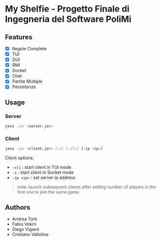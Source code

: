 # My Shelfie - Progetto Finale di Ingegneria del Software PoliMi

## Features

- [x] Regole Complete
- [x] TUI
- [x] GUI
- [x] RMI
- [x] Socket
- [x] Chat
- [x] Partite Multiple
- [x] Persistenza

## Usage

### Server

```bash
java -jar <server.jar>
```

### Client

```bash
java -jar <client.jar> [-s] [-cli] [-ip <ip>]
```

Client options:

- `-cli` : start client in TUI mode
- `-s` : start client in Socket mode
- `-ip <ip>` : set server ip address

> note: launch subsequent clients after setting number of players in the first one to join the same game

## Authors

- Andrea Torti
- Fabio Vokrri
- Diego Viganò
- Cristiano Valtolina

